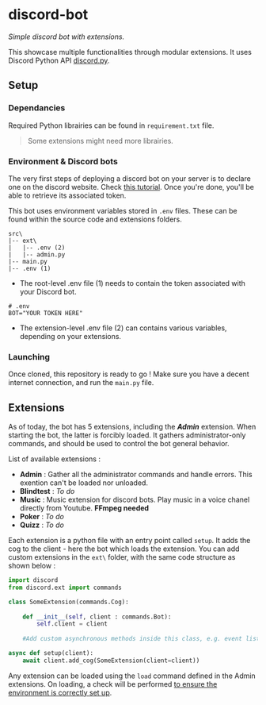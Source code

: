 # discord-bot
*Simple discord bot with extensions.*

This showcase multiple functionalities through modular extensions. It uses Discord Python API [discord.py](https://discordpy.readthedocs.io/en/stable/).

## Setup

### Dependancies
Required Python librairies can be found in `requirement.txt` file.

>Some extensions might need more librairies.

### Environment & Discord bots
The very first steps of deploying a discord bot on your server is to declare one on the discord website. Check [this tutorial](https://discordpy.readthedocs.io/en/stable/discord.html). Once you're done, you'll be able to retrieve its associated token.

This bot uses environment variables stored in `.env` files. These can be found within the source code and extensions folders.
```
src\
|-- ext\
|   |-- .env (2)
|   |-- admin.py
|-- main.py
|-- .env (1)
```
- The root-level .env file (1) needs to contain the token associated with your Discord bot.
```
# .env
BOT="YOUR TOKEN HERE"
```
- The extension-level .env file (2) can contains various variables, depending on your extensions.

### Launching
Once cloned, this repository is ready to go ! Make sure you have a decent internet connection, and run the `main.py` file.

## Extensions
As of today, the bot has 5 extensions, including the ***Admin*** extension. When starting the bot, the latter is forcibly loaded. It gathers administrator-only commands, and should be used to control the bot general behavior.

List of available extensions :
- **Admin** : Gather all the administrator commands and handle errors. This exention can't be loaded nor unloaded.
- **Blindtest** : *To do*
- **Music** : Music extension for discord bots. Play music in a voice chanel directly from Youtube. **FFmpeg needed**
- **Poker** : *To do*
- **Quizz** : *To do*

Each extension is a python file with an entry point called `setup`. It adds the cog to the client - here the bot which loads the extension. You can add custom extensions in the `ext\` folder, with the same code structure as shown below :
```python
import discord
from discord.ext import commands

class SomeExtension(commands.Cog):
	
	def __init__(self, client : commands.Bot):
		self.client = client
	
	#Add custom asynchronous methods inside this class, e.g. event listeners, commands, properties...

async def setup(client):
	await client.add_cog(SomeExtension(client=client))
```
Any extension can be loaded using the `load` command defined in the Admin extensions. On loading, a check will be performed [to ensure the environment is correctly set up](#Setup).